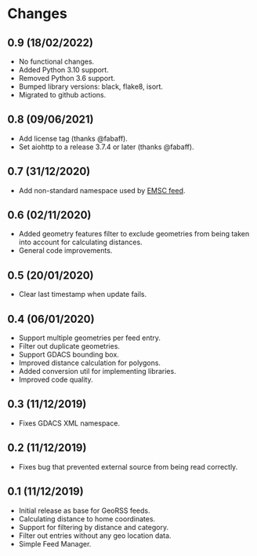 # Changes

## 0.9 (18/02/2022)
* No functional changes.
* Added Python 3.10 support.
* Removed Python 3.6 support.
* Bumped library versions: black, flake8, isort.
* Migrated to github actions.

## 0.8 (09/06/2021)
* Add license tag (thanks @fabaff).
* Set aiohttp to a release 3.7.4 or later (thanks @fabaff).

## 0.7 (31/12/2020)
* Add non-standard namespace used by [EMSC feed](https://www.emsc-csem.org/service/rss/rss.php).

## 0.6 (02/11/2020)
* Added geometry features filter to exclude geometries from being taken into
  account for calculating distances.
* General code improvements.

## 0.5 (20/01/2020)
* Clear last timestamp when update fails.

## 0.4 (06/01/2020)
* Support multiple geometries per feed entry.
* Filter out duplicate geometries.
* Support GDACS bounding box.
* Improved distance calculation for polygons.
* Added conversion util for implementing libraries.
* Improved code quality. 

## 0.3 (11/12/2019)
* Fixes GDACS XML namespace.

## 0.2 (11/12/2019)
* Fixes bug that prevented external source from being read correctly.

## 0.1 (11/12/2019)
* Initial release as base for GeoRSS feeds.
* Calculating distance to home coordinates.
* Support for filtering by distance and category.
* Filter out entries without any geo location data.
* Simple Feed Manager.
